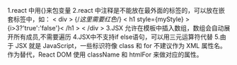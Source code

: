 1.react 中用{}来包变量
2.react 中注释是不能放在最外面的标签的，可以放在嵌套标签中，如：
< div >
{/*这里需要红色*/}
< h1 style={myStyle} >{i>3?'true':'false'}< /h1 >
< /div >
3.JSX 允许在模板中插入数组，数组会自动展开所有成员,不需要遍历
4.JSX中不支持if else语句，可以用三元运算符代替
5.由于 JSX 就是 JavaScript，一些标识符像 class 和 for 不建议作为 XML 属性名。作为替代，React DOM 使用 className 和 htmlFor 来做对应的属性。